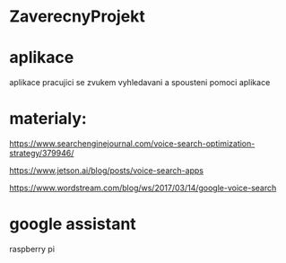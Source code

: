 # ZaverecnyProjekt

# aplikace
aplikace pracujici se zvukem
vyhledavani a spousteni pomoci aplikace

# materialy:
https://www.searchenginejournal.com/voice-search-optimization-strategy/379946/

https://www.jetson.ai/blog/posts/voice-search-apps

https://www.wordstream.com/blog/ws/2017/03/14/google-voice-search 


# google assistant
raspberry pi
